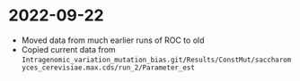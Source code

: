 # 2022-09-22

- Moved data from much earlier runs of ROC to old
- Copied current data from `Intragenomic_variation_mutation_bias.git/Results/ConstMut/saccharomyces_cerevisiae.max.cds/run_2/Parameter_est`
 
